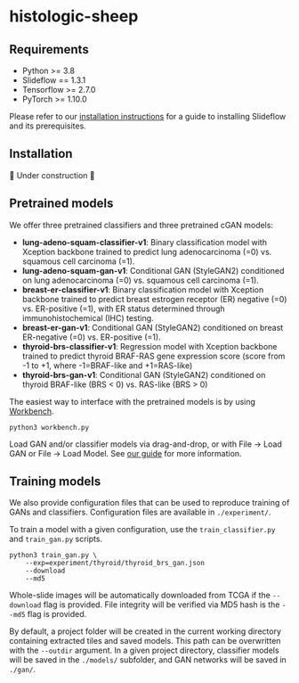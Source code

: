 # histologic-sheep

## Requirements
- Python >= 3.8
- Slideflow == 1.3.1
- Tensorflow >= 2.7.0
- PyTorch >= 1.10.0

Please refer to our [installation instructions](https://slideflow.dev/installation.html) for a guide to installing Slideflow and its prerequisites.

## Installation

🚧 Under construction 🚧

## Pretrained models

We offer three pretrained classifiers and three pretrained cGAN models:

- **lung-adeno-squam-classifier-v1**: Binary classification model with Xception backbone trained to predict lung adenocarcinoma (=0) vs. squamous cell carcinoma (=1).
- **lung-adeno-squam-gan-v1**: Conditional GAN (StyleGAN2) conditioned on lung adenocarcinoma (=0) vs. squamous cell carcinoma (=1).
- **breast-er-classifier-v1**: Binary classification model with Xception backbone trained to predict breast estrogen receptor (ER) negative (=0) vs. ER-positive (=1), with ER status determined through immunohistochemical (IHC) testing.
- **breast-er-gan-v1**: Conditional GAN (StyleGAN2) conditioned on breast ER-negative (=0) vs. ER-positive (=1).
- **thyroid-brs-classifier-v1**: Regression model with Xception backbone trained to predict thyroid BRAF-RAS gene expression score (score from -1 to +1, where -1=BRAF-like and +1=RAS-like)
- **thyroid-brs-gan-v1**: Conditional GAN (StyleGAN2) conditioned on thyroid BRAF-like (BRS < 0) vs. RAS-like (BRS > 0)

The easiest way to interface with the pretrained models is by using [Workbench](https://slideflow.dev/workbench_tools.html).


```
python3 workbench.py
```

Load GAN and/or classifier models via drag-and-drop, or with File -> Load GAN or File -> Load Model. See [our guide](https://slideflow.dev/workbench_tools.html#stylegan) for more information.

## Training models

We also provide configuration files that can be used to reproduce training of GANs and classifiers. Configuration files are available in ``./experiment/``.

To train a model with a given configuration, use the ``train_classifier.py`` and ``train_gan.py`` scripts.

```
python3 train_gan.py \
    --exp=experiment/thyroid/thyroid_brs_gan.json
    --download
    --md5
```

Whole-slide images will be automatically downloaded from TCGA if the ``--download`` flag is provided. File integrity will be verified via MD5 hash is the ``--md5`` flag is provided.

By default, a project folder will be created in the current working directory containing extracted tiles and saved models. This path can be overwritten with the ``--outdir`` argument. In a given project directory, classifier models will be saved in the ``./models/`` subfolder, and GAN networks will be saved in ``./gan/``.